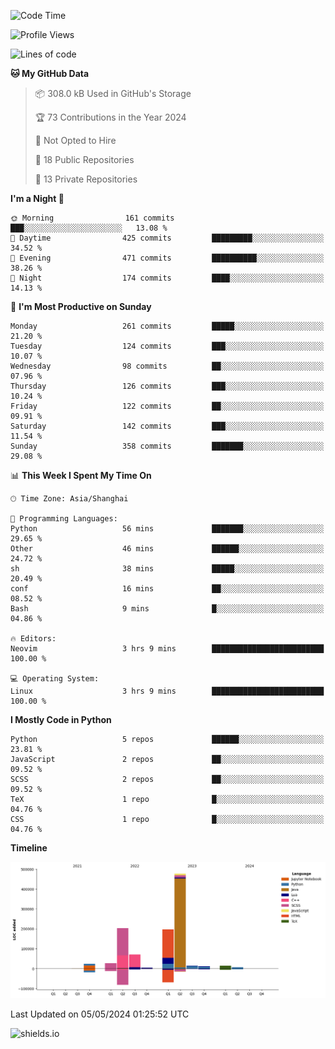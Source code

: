 <!--START_SECTION:waka-->
![Code Time](http://img.shields.io/badge/Code%20Time-420%20hrs%2032%20mins-blue)

![Profile Views](http://img.shields.io/badge/Profile%20Views-0-blue)

![Lines of code](https://img.shields.io/badge/From%20Hello%20World%20I%27ve%20Written-1.1%20million%20lines%20of%20code-blue)

**🐱 My GitHub Data** 

> 📦 308.0 kB Used in GitHub's Storage 
 > 
> 🏆 73 Contributions in the Year 2024
 > 
> 🚫 Not Opted to Hire
 > 
> 📜 18 Public Repositories 
 > 
> 🔑 13 Private Repositories 
 > 
**I'm a Night 🦉** 

```text
🌞 Morning                161 commits         ███░░░░░░░░░░░░░░░░░░░░░░   13.08 % 
🌆 Daytime                425 commits         █████████░░░░░░░░░░░░░░░░   34.52 % 
🌃 Evening                471 commits         ██████████░░░░░░░░░░░░░░░   38.26 % 
🌙 Night                  174 commits         ████░░░░░░░░░░░░░░░░░░░░░   14.13 % 
```
📅 **I'm Most Productive on Sunday** 

```text
Monday                   261 commits         █████░░░░░░░░░░░░░░░░░░░░   21.20 % 
Tuesday                  124 commits         ███░░░░░░░░░░░░░░░░░░░░░░   10.07 % 
Wednesday                98 commits          ██░░░░░░░░░░░░░░░░░░░░░░░   07.96 % 
Thursday                 126 commits         ███░░░░░░░░░░░░░░░░░░░░░░   10.24 % 
Friday                   122 commits         ██░░░░░░░░░░░░░░░░░░░░░░░   09.91 % 
Saturday                 142 commits         ███░░░░░░░░░░░░░░░░░░░░░░   11.54 % 
Sunday                   358 commits         ███████░░░░░░░░░░░░░░░░░░   29.08 % 
```


📊 **This Week I Spent My Time On** 

```text
🕑︎ Time Zone: Asia/Shanghai

💬 Programming Languages: 
Python                   56 mins             ███████░░░░░░░░░░░░░░░░░░   29.65 % 
Other                    46 mins             ██████░░░░░░░░░░░░░░░░░░░   24.72 % 
sh                       38 mins             █████░░░░░░░░░░░░░░░░░░░░   20.49 % 
conf                     16 mins             ██░░░░░░░░░░░░░░░░░░░░░░░   08.52 % 
Bash                     9 mins              █░░░░░░░░░░░░░░░░░░░░░░░░   04.86 % 

🔥 Editors: 
Neovim                   3 hrs 9 mins        █████████████████████████   100.00 % 

💻 Operating System: 
Linux                    3 hrs 9 mins        █████████████████████████   100.00 % 
```

**I Mostly Code in Python** 

```text
Python                   5 repos             ██████░░░░░░░░░░░░░░░░░░░   23.81 % 
JavaScript               2 repos             ██░░░░░░░░░░░░░░░░░░░░░░░   09.52 % 
SCSS                     2 repos             ██░░░░░░░░░░░░░░░░░░░░░░░   09.52 % 
TeX                      1 repo              █░░░░░░░░░░░░░░░░░░░░░░░░   04.76 % 
CSS                      1 repo              █░░░░░░░░░░░░░░░░░░░░░░░░   04.76 % 
```



**Timeline**

![Lines of Code chart](https://raw.githubusercontent.com/kopp4/kopp4/main/assets/bar_graph.png)


 Last Updated on 05/05/2024 01:25:52 UTC
<!--END_SECTION:waka-->
![shields.io](https://img.shields.io/github/commit-activity/w/kopp4/kopp4?color=g&label=abusing%20bot&style=flat-square)
